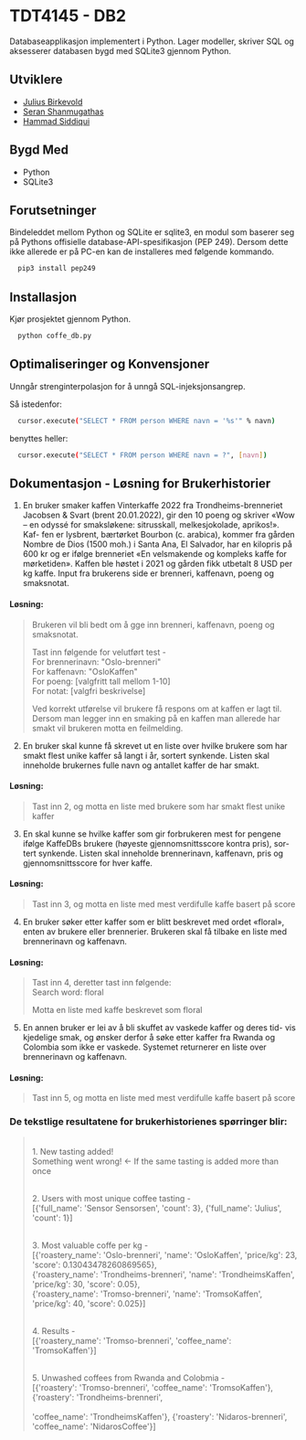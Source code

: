 
# TDT4145 - DB2

Databaseapplikasjon implementert i Python.
Lager modeller, skriver SQL og aksesserer databasen bygd med SQLite3 gjennom Python.

## Utviklere

- [Julius Birkevold](https://github.com/juliusbirkevold)
- [Seran Shanmugathas](https://github.com/seran-shan)
- [Hammad Siddiqui](https://github.com/hammadsi)

## Bygd Med
- Python
- SQLite3
## Forutsetninger
Bindeleddet mellom Python og SQLite er sqlite3, en modul som baserer seg på Pythons 
offisielle database-API-spesifikasjon (PEP 249). Dersom dette ikke allerede er på PC-en kan de installeres med følgende kommando.

```bash
  pip3 install pep249
```
## Installasjon

Kjør prosjektet gjennom Python.

```bash
  python coffe_db.py 
```
    
## Optimaliseringer og Konvensjoner

Unngår strenginterpolasjon for å unngå SQL-injeksjonsangrep.

Så istedenfor:

```bash
  cursor.execute("SELECT * FROM person WHERE navn = '%s'" % navn)
```

benyttes heller:


```bash
  cursor.execute("SELECT * FROM person WHERE navn = ?", [navn])
```   

## Dokumentasjon - Løsning for Brukerhistorier

 1. En bruker smaker kaffen Vinterkaffe 2022 fra Trondheims-brenneriet Jacobsen & Svart (brent 20.01.2022), gir den 10 poeng og skriver «Wow – en odyssé for smaksløkene: sitrusskall, melkesjokolade, aprikos!». Kaf- fen er lysbrent, bærtørket Bourbon (c. arabica), kommer fra gården Nombre de Dios (1500 moh.) i Santa Ana, El Salvador, har en kilopris på 600 kr og er ifølge brenneriet «En velsmakende og kompleks kaffe for mørketiden». Kaffen ble høstet i 2021 og gården fikk utbetalt 8 USD per kg kaffe. Input fra brukerens side er brenneri, kaffenavn, poeng og smaksnotat.
#### Løsning:
> Brukeren vil bli bedt om å gge inn brenneri, kaffenavn, poeng og smaksnotat. 
> 
> Tast inn følgende for velutført test - 
> <br> For brennerinavn: "Oslo-brenneri"
> <br> For kaffenavn: "OsloKaffen"
> <br> For poeng: [valgfritt tall mellom 1-10]
> <br> For notat: [valgfri beskrivelse]
>
> Ved korrekt utførelse vil brukere få respons om at kaffen er lagt til. Dersom man legger inn en smaking på en kaffen man allerede har smakt vil brukeren motta en feilmelding.

 2. En bruker skal kunne få skrevet ut en liste over hvilke brukere som har smakt flest unike kaffer så langt i år, sortert synkende. Listen skal inneholde brukernes fulle navn og antallet kaffer de har smakt.
#### Løsning:
> Tast inn 2, og motta en liste med brukere som har smakt flest unike kaffer

 3. En skal kunne se hvilke kaffer som gir forbrukeren mest for pengene ifølge KaffeDBs brukere (høyeste gjennomsnittsscore kontra pris), sor- tert synkende. Listen skal inneholde brennerinavn, kaffenavn, pris og gjennomsnittsscore for hver kaffe.
#### Løsning:
> Tast inn 3, og motta en liste med mest verdifulle kaffe basert på score

 4. En bruker søker etter kaffer som er blitt beskrevet med ordet «floral», enten av brukere eller brennerier. Brukeren skal få tilbake en liste med brennerinavn og kaffenavn.

#### Løsning:
> Tast inn 4, deretter tast inn følgende: 
> <br> Search word: floral
> 
> Motta en liste med kaffe beskrevet som floral

 5. En annen bruker er lei av å bli skuffet av vaskede kaffer og deres tid- vis kjedelige smak, og ønsker derfor å søke etter kaffer fra Rwanda og Colombia som ikke er vaskede. Systemet returnerer en liste over brennerinavn og kaffenavn.
#### Løsning:
> Tast inn 5, og motta en liste med mest verdifulle kaffe basert på score

### De tekstlige resultatene for brukerhistorienes spørringer blir:

> <br> 1. New tasting added! 
> <br>    Something went wrong! <- If the same tasting is added more than once
>
> <br> 2. Users with most unique coffee tasting -
> <br>    [{'full_name': 'Sensor Sensorsen', 'count': 3}, {'full_name': 'Julius', 'count': 1}]
>
> <br> 3. Most valuable coffe per kg -
> <br>    [{'roastery_name': 'Oslo-brenneri', 'name': 'OsloKaffen', 'price/kg': 23, 'score': 0.13043478260869565}, 
> <br>    {'roastery_name': 'Trondheims-brenneri', 'name': 'TrondheimsKaffen', 'price/kg': 30, 'score': 0.05}, 
> <br>    {'roastery_name': 'Tromso-brenneri', 'name': 'TromsoKaffen', 'price/kg': 40, 'score': 0.025}]
>
> <br> 4. Results -
> <br>    [{'roastery_name': 'Tromso-brenneri', 'coffee_name': 'TromsoKaffen'}]
>
> <br> 5. Unwashed coffees from Rwanda and Colobmia -
> <br>    [{'roastery': 'Tromso-brenneri', 'coffee_name': 'TromsoKaffen'}, {'roastery': 'Trondheims-brenneri',  
> <br>    'coffee_name': 'TrondheimsKaffen'}, {'roastery': 'Nidaros-brenneri', 'coffee_name': 'NidarosCoffee'}]
> <br>